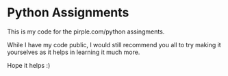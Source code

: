 # Python Assignments
 This is my code for the pirple.com/python assingments. 
 
 While I have my code public, I would still recommend you all to try making it yourselves as it helps in learning it much more. 
 
 Hope it helps :)
